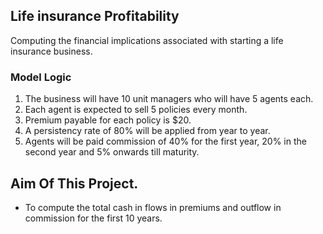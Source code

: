 ## Life insurance Profitability
Computing the financial implications associated with starting a life insurance business.

### Model Logic
1. The business will have 10 unit managers who will have 5 agents each.<br>
2. Each agent is expected to sell 5 policies every month.
3. Premium payable for each policy is $20.
4. A persistency rate of 80% will be applied from year to year.
5. Agents will be paid commission of 40% for the first year, 20% in the second year and 5% onwards till maturity.

## Aim Of This Project.
- To compute the total cash in flows in premiums and outflow in commission for the first 10 years.
